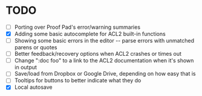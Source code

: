 # TODO

- [ ] Porting over Proof Pad's error/warning summaries
- [x] Adding some basic autocomplete for ACL2 built-in functions
- [ ] Showing some basic errors in the editor -- parse errors with unmatched
      parens or quotes
- [ ] Better feedback/recovery options when ACL2 crashes or times out
- [ ] Change ":doc foo" to a link to the ACL2 documentation when it's shown in
      output
- [ ] Save/load from Dropbox or Google Drive, depending on how easy that is
- [ ] Tooltips for buttons to better indicate what they do
- [x] Local autosave
